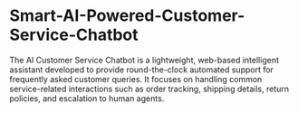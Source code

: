 # Smart-AI-Powered-Customer-Service-Chatbot
The AI Customer Service Chatbot is a lightweight, web-based intelligent assistant developed to provide round-the-clock automated support for frequently asked customer queries. It focuses on handling common service-related interactions such as order tracking, shipping details, return policies, and escalation to human agents.
